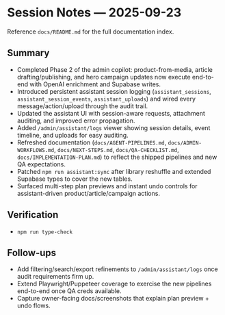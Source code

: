 # Session Notes — 2025-09-23

Reference `docs/README.md` for the full documentation index.

## Summary
- Completed Phase 2 of the admin copilot: product-from-media, article drafting/publishing, and hero campaign updates now execute end-to-end with OpenAI enrichment and Supabase writes.
- Introduced persistent assistant session logging (`assistant_sessions`, `assistant_session_events`, `assistant_uploads`) and wired every message/action/upload through the audit trail.
- Updated the assistant UI with session-aware requests, attachment auditing, and improved error propagation.
- Added `/admin/assistant/logs` viewer showing session details, event timeline, and uploads for easy auditing.
- Refreshed documentation (`docs/AGENT-PIPELINES.md`, `docs/ADMIN-WORKFLOWS.md`, `docs/NEXT-STEPS.md`, `docs/QA-CHECKLIST.md`, `docs/IMPLEMENTATION-PLAN.md`) to reflect the shipped pipelines and new QA expectations.
- Patched `npm run assistant:sync` after library reshuffle and extended Supabase types to cover the new tables.
- Surfaced multi-step plan previews and instant undo controls for assistant-driven product/article/campaign actions.

## Verification
- `npm run type-check`

## Follow-ups
- Add filtering/search/export refinements to `/admin/assistant/logs` once audit requirements firm up.
- Extend Playwright/Puppeteer coverage to exercise the new pipelines end-to-end once QA creds available.
- Capture owner-facing docs/screenshots that explain plan preview + undo flows.
